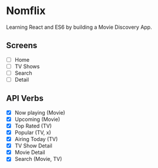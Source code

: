 # Nomflix

Learning React and ES6 by building a Movie Discovery App.

## Screens

- [ ] Home
- [ ] TV Shows
- [ ] Search
- [ ] Detail

## API Verbs

- [x] Now playing (Movie)
- [x] Upcoming (Movie)
- [x] Top Rated (TV)
- [x] Popular (TV, x)
- [x] Airing Today (TV)
- [x] TV Show Detail
- [x] Movie Detail
- [x] Search (Movie, TV)    
